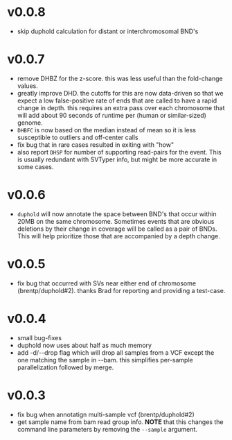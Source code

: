 v0.0.8
======
+ skip duphold calculation for distant or interchromosomal BND's

v0.0.7
======
+ remove DHBZ for the z-score. this was less useful than the fold-change values.
+ greatly improve DHD. the cutoffs for this are now data-driven so that we expect a low false-positive rate
  of ends that are called to have a rapid change in depth. this requires an extra pass over each chromosome that
  will add about 90 seconds of runtime per (human or similar-sized) genome.
+ `DHBFC` is now based on the median instead of mean so it is less susceptible to outliers and off-center calls
+ fix bug that in rare cases resulted in exiting with "how"
+ also report `DHSP` for number of supporting read-pairs for the event. This is usually redundant with SVTyper info, but might
  be more accurate in some cases.

v0.0.6
======
+ `duphold` will now annotate the space between BND's that occur within 20MB on the same chromosome. Sometimes events that are obvious
   deletions by their change in coverage will be called as a pair of BNDs. This will help prioritize those that are accompanied by a
   depth change.

v0.0.5
======
+ fix bug that occurred with SVs near either end of chromosome (brentp/duphold#2). thanks Brad for reporting and providing a test-case.

v0.0.4
======
+ small bug-fixes
+ duphold now uses about half as much memory
+ add -d/--drop flag which will drop all samples from a VCF except the
  one matching the sample in --bam. this simplifies per-sample 
  parallelization followed by merge.


v0.0.3
======
+ fix bug when annotatign multi-sample vcf (brentp/duphold#2)
+ get sample name from bam read group info. **NOTE** that this changes the command line parameters by removing the `--sample` argument.
